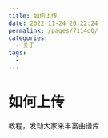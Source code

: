 ```yaml
---
title: 如何上传
date: 2022-11-24 20:22:24
permalink: /pages/7114d0/
categories: 
  - 关于
tags: 
  - 
---
```


# 如何上传

教程，发动大家来丰富曲谱库